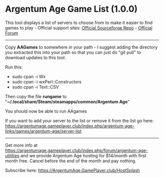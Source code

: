 # Argentum Age Game List (1.0.0)

This tool displays a list of servers to choose from to make it easier to find games to play - Official support sites: [Official Sourceforge Repo](https://sourceforge.net/projects/argentum-age-game-list) - [Official Forum](https://argentumage.gameplayer.club/index.php/forum/argentum-age-utilities)

---

Copy **AAGames** to somewhere in your path - I suggest adding the directory you extracted this into your path so that you can just do "git pull" to download updates to this tool.

Run this:

- sudo cpan -i Wx
- sudo cpan -i wxPerl::Constructors
- sudo cpan -i Text::CSV

Then copy the file **rungame** to "**~/.local/share/Steam/steamapps/common/Argentum Age**"

You should now be able to run AAgames

If you want to add your server to the list or remove it from the list go here: https://argentumage.gameplayer.club/index.php/argentum-age-links/games/argentum-age/server-list

---

Get more info at https://argentumage.gameplayer.club/index.php/forum/argentum-age-utilities and we provide Argentum Age hosting for $14/month with first month free. Cancel before the end of the month and pay nothing.

Subscribe here: https://ArgentumAge.GamePlayer.club/HostSplash
